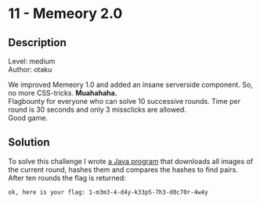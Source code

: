 # 11 - Memeory 2.0

## Description

Level: medium<br/>
Author: otaku

We improved Memeory 1.0 and added an insane serverside component. So, no more CSS-tricks. **Muahahaha.**<br/>
Flagbounty for everyone who can solve 10 successive rounds. Time per round is 30 seconds and only 3 missclicks are allowed.<br/>
Good game.

## Solution

To solve this challenge I wrote [a Java program](Memeory.java) that downloads all images of the current round, hashes them and compares
the hashes to find pairs. After ten rounds the flag is returned:

```
ok, here is your flag: 1-m3m3-4-d4y-k33p5-7h3-d0c70r-4w4y
```
